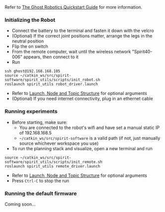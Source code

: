 Refer to [The Ghost Robotics Quickstart Guide](https://cmu.app.box.com/file/782269653421) for more information.

### Initializing the Robot
- Connect the battery to the terminal and fasten it down with the velcro
- (Optional) If the correct joint positions matter, arrange the legs in the neutral position
- Flip the on switch
- From the remote computer, wait until the wireless network "Spirit40-006" appears, then connect to it
- Run 
```
ssh ghost@192.168.168.105
source ~/catkin_ws/src/spirit-software/spirit_utils/scripts/init_robot.sh
roslaunch spirit_utils robot_driver.launch
```
- Refer to [Launch, Node and Topic Structure](https://github.com/robomechanics/spirit-software/wiki/Launch,-Node,-and-Topic-Structure) for optional arguments
- (Optional) If you need internet connectivity, plug in an ethernet cable

### Running experiments
- Before starting, make sure:
  - You are connected to the robot's wifi and have set a manual static IP of 192.168.168.5
  - `~/catkin_ws/src/spirit-software` is a valid path (if not, just manually source whichever workspace you use)
- To run the planning stack and visualize, open a new terminal and run 
```
source ~/catkin_ws/src/spirit-software/spirit_utils/scripts/init_remote.sh
roslaunch spirit_utils remote_driver.launch
```
- Refer to [Launch, Node and Topic Structure](https://github.com/robomechanics/spirit-software/wiki/Launch,-Node,-and-Topic-Structure) for optional arguments
- Press `Ctrl-C` to stop the run

### Running the default firmware
Coming soon...
